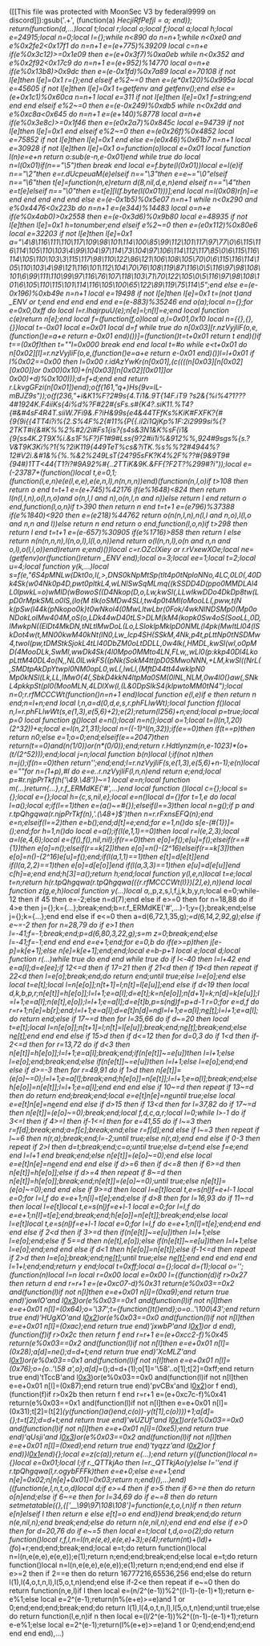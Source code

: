 ([[This file was protected with MoonSec V3 by federal9999 on discord]]):gsub('.+', (function(a) _HecjiRfPefjI = a; end)); return(function(d,...)local t;local r;local o;local f;local a;local h;local e=24915;local n=0;local l={};while n<890 do n=n+1;while n<0xe0 and e%0x2fe2<0x17f1 do n=n+1 e=(e+775)%39209 local c=n+e if(e%0x3c12)>=0x1e09 then e=(e+0x3f7)%0xa0eb while n<0x352 and e%0x2f92<0x17c9 do n=n+1 e=(e+952)%14770 local o=n+e if(e%0x13b8)>0x9dc then e=(e-0x1fd)%0x7a89 local e=70108 if not l[e]then l[e]=0x1 r={};end elseif e%2~=0 then e=(e*0x120)%0x995a local e=45605 if not l[e]then l[e]=0x1 t=getfenv and getfenv();end else e=(e+0x1c1)%0x60ca n=n+1 local e=311 if not l[e]then l[e]=0x1 f=string;end end end elseif e%2~=0 then e=(e-0x249)%0xdb5 while n<0x2dd and e%0xc8a<0x645 do n=n+1 e=(e+140)%8778 local a=n+e if(e%0x3e8c)>=0x1f46 then e=(e*0x2a7)%0x845c local e=94739 if not l[e]then l[e]=0x1 end elseif e%2~=0 then e=(e*0x26f)%0x4852 local e=75852 if not l[e]then l[e]=0x1 end else e=(e*0x46)%0x61b7 n=n+1 local e=30928 if not l[e]then l[e]=0x1 o=function(o)local e=0x01 local function l(n)e=e+n return o:sub(e-n,e-0x01)end while true do local n=l(0x01)if(n=="\5")then break end local e=f.byte(l(0x01))local e=l(e)if n=="\2"then e=r.dUcpeuaM(e)elseif n=="\3"then e=e~="\0"elseif n=="\6"then t[e]=function(n,e)return d(8,nil,d,e,n)end elseif n=="\4"then e=t[e]elseif n=="\0"then e=t[e][l(f.byte(l(0x01)))];end local n=l(0x08)r[n]=e end end end end end else e=(e-0x1b5)%0x5e07 n=n+1 while n<0x290 and e%0x4476<0x223b do n=n+1 e=(e*344)%14483 local o=n+e if(e%0x4ab0)>0x2558 then e=(e-0x3d6)%0x9b80 local e=48935 if not l[e]then l[e]=0x1 h=tonumber;end elseif e%2~=0 then e=(e*0x112)%0x80e6 local e=32203 if not l[e]then l[e]=0x1 a="\4\8\116\111\110\117\109\98\101\114\100\85\99\112\101\117\97\77\0\6\115\116\114\105\110\103\4\99\104\97\114\73\104\97\106\114\112\117\85\0\6\115\116\114\105\110\103\3\115\117\98\110\122\86\121\106\108\105\70\0\6\115\116\114\105\110\103\4\98\121\116\101\112\104\70\76\108\119\87\116\0\5\116\97\98\108\101\6\99\111\110\99\97\116\76\107\118\103\71\70\122\105\0\5\116\97\98\108\101\6\105\110\115\101\114\116\105\100\65\122\89\119\75\114\5";end else e=(e-0x196)%0xb49e n=n+1 local e=19498 if not l[e]then l[e]=0x1 t=(not t)and _ENV or t;end end end end end e=(e-883)%35246 end o(a);local n={};for e=0x0,0xff do local l=r.IhajrpuU(e);n[e]=l;n[l]=e;end local function c(e)return n[e];end local f=(function(f,o)local a,l=0x01,0x10 local n={{},{},{}}local t=-0x01 local e=0x01 local d=f while true do n[0x03][r.nzVyjliF(o,e,(function()e=a+e return e-0x01 end)())]=(function()t=t+0x01 return t end)()if t==(0x0f)then t=""l=0x000 break end end local t=#o while e<t+0x01 do n[0x02][l]=r.nzVyjliF(o,e,(function()e=a+e return e-0x01 end)())l=l+0x01 if l%0x02==0x00 then l=0x00 r.idAzYwKr(n[0x01],(c((((n[0x03][n[0x02][0x00]]or 0x00)*0x10)+(n[0x03][n[0x02][0x01]]or 0x00)+d)%0x100)));d=f+d;end end return r.LkvgGFzi(n[0x01])end);o(f(161,"q+)Hs{9v=lL-mBJZ9s"));o(f(236,"+i&K1%F?2#9s{4.Ti1&.9T{14F.iT9 ?s2&{%i%4?1???4#1924K.F4iiKs{4i%d%?F#22#{sFs.s#{K4?.siK11.%T4?{#&#4sF4R4T.siiW.7Fi9&.F?iH&99s{e4&44TFfKs%KiK#FXFK?{#{9{9i{{4TT4i?i%{2.S%4F%2{#11%{P{{.iI2i1QjKp%1F:2i2999si%{?2TKT#i{&#K%%2%#2/2i#Fs1{is?{s4s&3N1&K%sF{i1&{9{ss4K.2T9X%i.&s1F%F?}F1#9#Lss{9?2#ii1i%&912%%,924#9sgs%{s.?V&T9K3Ki%?1{%?2iK119{449TeT%cs&?iTK.%s%%?2#4944%?12#V2i.&#1&%{%.%&2%249LsT{24?95sFK?K4%2F%??#{9&9T9#{94#)1TT<44{T1?i?#9A92%#{..2TTiK&9K.&FF{?F2T?%299#?i"));local e=(-23787+(function()local t,e=0,1;(function(l,e,n)e(e(l,e,e),e(e,n,l),n(n,n,n))end)(function(n,l,o)if t>108 then return o end t=t+1 e=(e+745)%42176 if(e%1648)<824 then return l(n(l,l,n),o(l,n,o)and o(n,l,l and n),o(n,l,n and n))else return l end return o end,function(l,o,n)if t>390 then return n end t=t+1 e=(e*796)%37388 if(e%1840)<920 then e=(e*218)%44762 return o(n(n,l,n),n(l,l and n,o),l(l,o and n,n and l))else return n end return o end,function(l,o,n)if t>298 then return l end t=t+1 e=(e-657)%30905 if(e%1716)>858 then return l else return n(n(n,n,n),l(n,o,l),l(l,o,n))end return o(l(n,n,l),o(n and n,n and o,l),o(l,l,o))end)return e;end)())local c=r.OZcIXiey or r.rVxewXOe;local ne=(getfenv)or(function()return _ENV end);local o=3;local ee=1;local t=2;local u=4;local function y(k,...)local s=f(e,"6S4pMNLw(Dkt0o,l(,>,DNS0kNpMtSp(tlt4p0tNploNNo,4LC,0L0(,40Dk4Sk(w04Nk0p4D,pwt0pltkL4,wLNlSwSqMLmq((kSSDD4D(ppo0MMDLAl4L0lpwkL=o)wMlD(wBowoS((D4Nkop(D,o,Lw,kwSl(,LLwlkwDDo4DkDp8tw(LpD0rMpkSMLo0lS,(lo(M tlk(oSMDw4SLl,tw4p0t4Ml(oMooLL(,pww,t(N k(pSw(l44k(pNkopo0k}t0wNkol4(0MwLltwLbr(0Fok/4wkNlNDSMp0(Mp0oNDokLolMw404M,oS(o,LDk44wD40tLS>DLM(kM4(kopk0Sw4oS(SooLL,0D,lMwkpN((ElDt4MkDN,tNLtlMwDoL(Lo,LSloklpMklpD0NML(l4pk(MwltLl04(lSkDot4w(t,MN00kwM40kNt(lN0,Lw_lcp4SH(SSkM,4Nk,p4t,pLttNp0tNSDMw4,twol(pw,tDMStkSjokL4tLl40DbZM0oLtDDLL,0w4lk(,HMDL,kwSl(wl,o0pMD(4MooDLk,SwMl,wwDk4Sk(4l0Mpo0MMto4LN,FLw,,wLl0(p:kkp40Dl4LkopLttM40DL4o(N,,NL0lLwkFS((pNk(SokM4tt(pD0SMwoNNN,+LM,kwSl((NrL(,SMDtpAkDpYtwpl0NM0opL0,wL(,lwLl,(MftD44tt44wklpN0 Mp0kNSl(Lk,LL,lMw0{4(,SbkD4kkN4ltpMa0SM(0lNL,NLM,0w4l0(}aw(,SNkL4pkkpSt(pl0(MooMLN,4LDlXw(l,(L&0DpSlkS4(klpwtoMM0tN4");local n=0;r.rfMCCCWt(function()n=n+1 end)local function e(l,e)if e then return n end;n=l+n;end local l,n,a=d(0,d,e,s,r.phFLlwWt);local function f()local n,l=r.phFLlwWt(s,e(1,3),e(5,6)+2);e(2);return(l*256)+n;end;local p=true;local p=0 local function g()local e=n();local n=n();local o=1;local t=(l(n,1,20)*(2^32))+e;local e=l(n,21,31);local n=((-1)^l(n,32));if(e==0)then if(t==p)then return n*0;else e=1;o=0;end;elseif(e==2047)then return(t==0)and(n*(1/0))or(n*(0/0));end;return r.Hdtlynzm(n,e-1023)*(o+(t/(2^52)));end;local j=n;local function b(n)local l;if(not n)then n=j();if(n==0)then return'';end;end;l=r.nzVyjliF(s,e(1,3),e(5,6)+n-1);e(n)local e=""for n=(1+p),#l do e=e..r.nzVyjliF(l,n,n)end return e;end;local p=#r.njpPrTkf(h('\49.\48'))~=1 local e=n;local function m(...)return{...},r.f_ERMdKE('#',...)end local function _()local c={};local s={};local e={};local h={c,s,nil,e};local e=n()local d={}for t=1,e do local l=a();local e;if(l==1)then e=(a()~=#{});elseif(l==3)then local n=g();if p and r.tpQhgqwa(r.njpPrTkf(n),'.(\48+)$')then n=r.rFxnsEFQ(n);end e=n;elseif(l==2)then e=b();end;d[t]=e;end;for e=1,n()do s[e-(#{1})]=_();end;for h=1,n()do local e=a();if(l(e,1,1)==0)then local r=l(e,2,3);local a=l(e,4,6);local e={f(),f(),nil,nil};if(r==0)then e[o]=f();e[u]=f();elseif(r==#{1})then e[o]=n();elseif(r==k[2])then e[o]=n()-(2^16)elseif(r==k[3])then e[o]=n()-(2^16)e[u]=f();end;if(l(a,1,1)==1)then e[t]=d[e[t]]end if(l(a,2,2)==1)then e[o]=d[e[o]]end if(l(a,3,3)==1)then e[u]=d[e[u]]end c[h]=e;end end;h[3]=a();return h;end;local function y(l,e,n)local t=e;local t=n;return h(r.tpQhgqwa(r.tpQhgqwa(({r.rfMCCCWt(l)})[2],e),n))end local function z(g,e,h)local function y(...)local a,_,p,z,s,l,f,j,k,b,y,n;local e=0;while-1<e do if e>2 then if 4<e then if e>5 then e=-2;else n=d(7);end else if e>=0 then for n=18,88 do if 4>e then j={};k={...};break;end;b=r.f_ERMdKE('#',...)-1;y={};break;end;else j={};k={...};end end else if e<=0 then a=d(6,72,1,35,g);_=d(6,14,2,92,g);else if e~=-2 then for n=28,79 do if e>1 then l=-41;f=-1;break;end;p=d(6,80,3,22,g);s=m z=0;break;end;else l=-41;f=-1;end end end e=e+1;end;for e=0,b do if(e>=p)then j[e-p]=k[e+1];else n[e]=k[e+1];end;end;local e=b-p+1 local e;local d;local function r(...)while true do end end while true do if l<-40 then l=l+42 end e=a[l];d=e[ee];if 12<=d then if 17<d then if d>=21 then if 21<d then if 19<d then repeat if 22<d then l=e[o];break;end;do return end;until true;else l=e[o];end else local t=e[t];local l=n[e[o]];n[t+1]=l;n[t]=l[e[u]];end else if d<19 then local d,k,b,p,r;n[e[t]]=h[e[o]];l=l+1;e=a[l];d=e[t];k=n[e[o]];n[d+1]=k;n[d]=k[e[u]];l=l+1;e=a[l];n(e[t],e[o]);l=l+1;e=a[l];d=e[t]b,p=s(n[d](c(n,d+1,e[o])))f=p+d-1 r=0;for e=d,f do r=r+1;n[e]=b[r];end;l=l+1;e=a[l];d=e[t]n[d]=n[d](c(n,d+1,f))l=l+1;e=a[l];n[e[t]]();l=l+1;e=a[l];do return end;else if 17~=d then for l=35,66 do if d~=20 then local t=e[t];local l=n[e[o]];n[t+1]=l;n[t]=l[e[u]];break;end;n[e[t]]();break;end;else n[e[t]]();end end end else if 15>d then if d<=12 then for d=0,3 do if 1<d then if-2<=d then for r=13,72 do if d<3 then n[e[t]]=h[e[o]];l=l+1;e=a[l];break;end;if(n[e[t]]~=e[u])then l=l+1;else l=e[o];end;break;end;else if(n[e[t]]~=e[u])then l=l+1;else l=e[o];end;end else if d>=-3 then for r=49,91 do if 1>d then n[e[t]]=(e[o]~=0);l=l+1;e=a[l];break;end;h[e[o]]=n[e[t]];l=l+1;e=a[l];break;end;else h[e[o]]=n[e[t]];l=l+1;e=a[l];end end end else if 10~=d then repeat if 13~=d then do return end;break;end;local e=e[t]n[e]=n[e](c(n,e+1,f))until true;else local e=e[t]n[e]=n[e](c(n,e+1,f))end end else if d>15 then if 13<d then for l=37,82 do if 17~=d then n[e[t]]=(e[o]~=0);break;end;local f,d,c,a,r;local l=0;while l>-1 do if 3<=l then if 4>=l then if-1<=l then for e=41,55 do if l~=3 then r=f[d];break;end;a=f[c];break;end;else r=f[d];end else if l~=3 then repeat if l~=6 then n(r,a);break;end;l=-2;until true;else n(r,a);end end else if 0<l then if l>-3 then repeat if 2>l then d=t;break;end;c=o;until true;else d=t;end else f=e;end end l=l+1 end break;end;else n[e[t]]=(e[o]~=0);end else local e=e[t]n[e]=n[e](c(n,e+1,f))end end end else if d>=6 then if d<=8 then if 6>=d then n[e[t]]=h[e[o]];else if d>=4 then repeat if 8~=d then n[e[t]]=h[e[o]];break;end;n[e[t]]=(e[o]~=0);until true;else n[e[t]]=(e[o]~=0);end end else if 9>=d then local l=e[t]local t,e=s(n[l](c(n,l+1,e[o])))f=e+l-1 local e=0;for l=l,f do e=e+1;n[l]=t[e];end;else if d>8 then for l=16,93 do if 11~=d then local l=e[t]local t,e=s(n[l](c(n,l+1,e[o])))f=e+l-1 local e=0;for l=l,f do e=e+1;n[l]=t[e];end;break;end;h[e[o]]=n[e[t]];break;end;else local l=e[t]local t,e=s(n[l](c(n,l+1,e[o])))f=e+l-1 local e=0;for l=l,f do e=e+1;n[l]=t[e];end;end end end else if 2<d then if 3>=d then if(n[e[t]]~=e[u])then l=l+1;else l=e[o];end;else if 5==d then n(e[t],e[o]);else if(n[e[t]]~=e[u])then l=l+1;else l=e[o];end;end end else if d<1 then h[e[o]]=n[e[t]];else if-1<=d then repeat if 2>d then l=e[o];break;end;n[e[t]]();until true;else n[e[t]]();end end end end end l=1+l;end;end;return y end;local t=0xff;local a={};local d=(1);local o='';(function(n)local l=n local r=0x00 local e=0x00 l={(function(d)if r>0x27 then return d end r=r+1 e=(e+0xc07-d)%0x31 return(e%0x03==0x2 and(function(l)if not n[l]then e=e+0x01 n[l]=(0xa9);end return true end)'jowIO'and l[0x3](0x35c+d))or(e%0x03==0x1 and(function(l)if not n[l]then e=e+0x01 n[l]=(0x64);o='\37';t={function()t()end};o=o..'\100\43';end return true end)'HUgXO'and l[0x2](d+0x261))or(e%0x03==0x0 and(function(l)if not n[l]then e=e+0x01 n[l]=(0xac);end return true end)'jxwbP'and l[0x1](d+0x16d))or d end),(function(f)if r>0x2c then return f end r=r+1 e=(e+0xcc2-f)%0x45 return(e%0x03==0x2 and(function(l)if not n[l]then e=e+0x01 n[l]=(0x28);a[d]=ne();d=d+t;end return true end)'XcMLZ'and l[0x1](0x239+f))or(e%0x03==0x1 and(function(l)if not n[l]then e=e+0x01 n[l]=(0x76);o={o..'\58 a',o};a[d]=_();d=d+(1);o[1]='\58'..o[1];t[2]=0xff;end return true end)'tTccB'and l[0x3](f+0x197))or(e%0x03==0x0 and(function(l)if not n[l]then e=e+0x01 n[l]=(0x87);end return true end)'pvCBx'and l[0x2](f+0x2b8))or f end),(function(f)if r>0x2b then return f end r=r+1 e=(e+0xc7c-f)%0x41 return(e%0x03==0x1 and(function(l)if not n[l]then e=e+0x01 n[l]=(0x31);t[2]=(t[2]*(y(function()a()end,c(o))-y(t[1],c(o))))+1;a[d]={};t=t[2];d=d+t;end return true end)'wUZUf'and l[0x1](0x233+f))or(e%0x03==0x0 and(function(l)if not n[l]then e=e+0x01 n[l]=(0xe5);end return true end)'qUsji'and l[0x3](f+0xba))or(e%0x03==0x2 and(function(l)if not n[l]then e=e+0x01 n[l]=(0xed);end return true end)'tyqzz'and l[0x2](f+0x13b))or f end)}l[0x1](0x1653)end){};local e=z(c(a));return e(...);end return y((function()local n={}local e=0x01;local l;if r._QTTkjAo then l=r._QTTkjAo(y)else l=''end if r.tpQhgqwa(l,r.ogybFFFk)then e=e+0;else e=e+1;end n[e]=0x02;n[n[e]+0x01]=0x03;return n;end)(),...)end)((function(e,l,n,t,o,d)local d;if e>=4 then if e>5 then if 6>=e then do return o[n]end;else if 6~=e then for l=34,69 do if e~=8 then do return setmetatable({},{['__\99\97\108\108']=function(e,t,o,l,n)if n then return e[n]elseif l then return e else e[t]=o end end})end break;end;do return n(e,nil,n);end break;end;else do return n(e,nil,n);end end end else if e>0 then for d=20,76 do if e~=5 then local e=t;local t,d,o=o(2);do return function()local r,f,l,n=l(n,e(e,e),e(e,e)+3);e(4);return(n*t)+(l*d)+(f*o)+r;end;end;break;end;local e=t;do return function()local n=l(n,e(e,e),e(e,e));e(1);return n;end;end;break;end;else local e=t;do return function()local n=l(n,e(e,e),e(e,e));e(1);return n;end;end;end end else if e>=2 then if 2==e then do return 16777216,65536,256 end;else do return l(1),l(4,o,t,n,l),l(5,o,t,n)end;end else if-2<e then repeat if e~=0 then do return function(n,e,l)if l then local e=(n/2^(e-1))%2^((l-1)-(e-1)+1);return e-e%1;else local e=2^(e-1);return(n%(e+e)>=e)and 1 or 0;end;end;end;break;end;do return l(1),l(4,o,t,n,l),l(5,o,t,n)end;until true;else do return function(l,e,n)if n then local e=(l/2^(e-1))%2^((n-1)-(e-1)+1);return e-e%1;else local e=2^(e-1);return(l%(e+e)>=e)and 1 or 0;end;end;end;end end end end),...)
